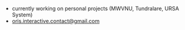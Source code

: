 - currently working on personal projects (MWVNU, Tundralare, URSA System)
- oris.interactive.contact@gmail.com
